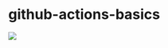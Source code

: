 # github-actions-basics

![](https://github.com/muratx10/github-actions-basics/.github/workflows/basic-actions.yml/badge.svg?branch=main)
